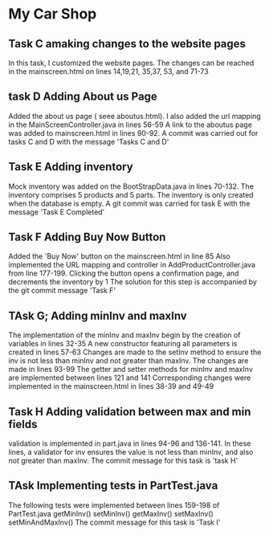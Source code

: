 # My Car Shop

## Task C amaking changes to the website pages
In this task, I customized the website pages. The changes can be reached in the mainscreen.html on lines 14,19,21, 35,37, 53, and 71-73


## task D Adding About us Page
Added the about us page ( seee aboutus.html). I also added the url mapping in the MainScreenController.java in lines 56-59
A link to the aboutus page was added to mainscreen.html in lines 90-92. A commit was carried out for tasks C and D with the message 'Tasks C and D'


## Task E Adding inventory
Mock inventory was added on the BootStrapData.java in lines 70-132. The inventory comprises 5 products and 5 parts.
The inventory is only created when the database is empty. A git commit was carried for task E with the message 'Task E Completed'


## Task F Adding Buy Now Button
Added the 'Buy Now' button on the mainscreen.html in line 85
Also implemented the URL mapping and controller in AddProductController.java from line 177-199.
Clicking the button opens a confirmation page, and decrements the inventory by 1
The solution for this step is accompanied by the git commit message 'Task F'

## TAsk G; Adding minInv and maxInv
The implementation of the minInv and maxInv begin by the creation of variables in lines 32-35
A new constructor featuring all parameters is created in lines 57-63
Changes are made to the setInv method to ensure the inv is not less than minInv and not greater than maxInv.
The changes are made in lines 93-99
The getter and setter methods for minInv and maxInv are implemented between lines 121 and 141
Corresponding changes were implemented in the mainscreen.html in lines 38-39 and 49-49

## Task H Adding validation between max and min fields
validation is implemented in part.java in lines 94-96 and 136-141. 
In these lines, a validator for inv ensures the value is not less than minInv, 
and also not greater than maxInv.
The commit message for this task is 'task H'

## TAsk Implementing tests in PartTest.java
The following tests were implemented between lines 159-198 of PartTest.java
getMinInv() 
setMinInv() getMaxInv() 
setMaxInv()
setMinAndMaxInv() 
The commit message for this task is 'Task I'
